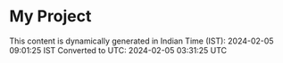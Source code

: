 # My Project

This content is dynamically generated in Indian Time (IST): 2024-02-05 09:01:25 IST
Converted to UTC: 2024-02-05 03:31:25 UTC
